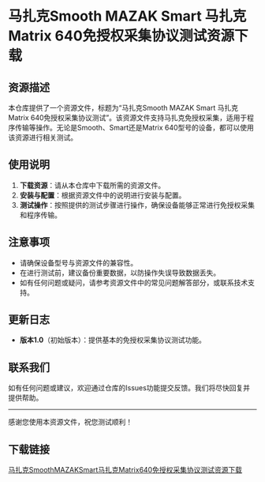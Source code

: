 # 马扎克Smooth MAZAK Smart 马扎克Matrix 640免授权采集协议测试资源下载

## 资源描述

本仓库提供了一个资源文件，标题为“马扎克Smooth MAZAK Smart 马扎克Matrix 640免授权采集协议测试”。该资源文件支持马扎克免授权采集，适用于程序传输等操作。无论是Smooth、Smart还是Matrix 640型号的设备，都可以使用该资源进行相关测试。

## 使用说明

1. **下载资源**：请从本仓库中下载所需的资源文件。
2. **安装与配置**：根据资源文件中的说明进行安装与配置。
3. **测试操作**：按照提供的测试步骤进行操作，确保设备能够正常进行免授权采集和程序传输。

## 注意事项

- 请确保设备型号与资源文件的兼容性。
- 在进行测试前，建议备份重要数据，以防操作失误导致数据丢失。
- 如有任何问题或疑问，请参考资源文件中的常见问题解答部分，或联系技术支持。

## 更新日志

- **版本1.0**（初始版本）：提供基本的免授权采集协议测试功能。

## 联系我们

如有任何问题或建议，欢迎通过仓库的Issues功能提交反馈。我们将尽快回复并提供帮助。

---

感谢您使用本资源文件，祝您测试顺利！

## 下载链接

[马扎克SmoothMAZAKSmart马扎克Matrix640免授权采集协议测试资源下载](https://pan.quark.cn/s/af072ab8ea6a)